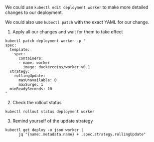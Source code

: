 

We could use `kubectl edit deployment worker` to make more detailed changes to our deployment.

We could also use `kubectl patch` with the exact YAML for our change.

1. Apply all our changes and wait for them to take effect

```execute
kubectl patch deployment worker -p "
spec:
  template:
    spec:
      containers:
      - name: worker
        image: dockercoins/worker:v0.1
  strategy:
    rollingUpdate:
      maxUnavailable: 0
      maxSurge: 1
  minReadySeconds: 10
"
```

2. Check the rollout status

```execute
kubectl rollout status deployment worker
```

3. Remind yourself of the update strategy

```execute
kubectl get deploy -o json worker |
      jq "{name:.metadata.name} + .spec.strategy.rollingUpdate"
```
